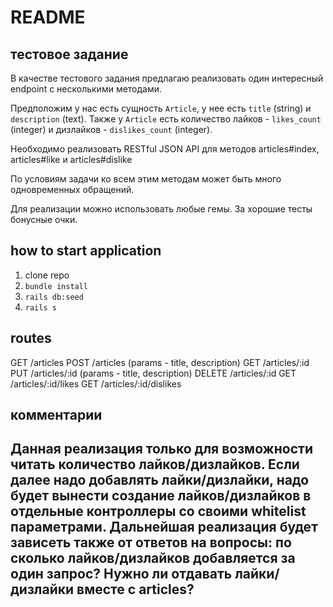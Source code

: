 # README

## тестовое задание
В качестве тестового задания предлагаю реализовать один интересный endpoint с несколькими методами.

Предположим у нас есть сущность `Article`, у нее есть `title` (string) и `description` (text). Также у `Article` есть количество лайков - `likes_count` (integer) и дизлайков - `dislikes_count` (integer).

Необходимо реализовать RESTful JSON API для методов articles#index, articles#like и articles#dislike

По условиям задачи ко всем этим методам может быть много одновременных обращений.

Для реализации можно использовать любые гемы. За хорошие тесты бонусные очки.


## how to start application

1. clone repo
2. `bundle install`
3. `rails db:seed`
4. `rails s`

## routes
GET /articles
POST /articles (params - title, description)
GET /articles/:id
PUT /articles/:id (params - title, description)
DELETE /articles/:id
GET /articles/:id/likes
GET /articles/:id/dislikes

## комментарии

Данная реализация только для возможности читать количество лайков/дизлайков.
Если далее надо добавлять лайки/дизлайки, надо будет вынести создание лайков/дизлайков
в отдельные контроллеры со своими whitelist параметрами. Дальнейшая реализация будет зависеть
также от ответов на вопросы: по сколько лайков/дизлайков добавляется за один запрос? Нужно ли отдавать
лайки/дизлайки вместе с articles?
- 
